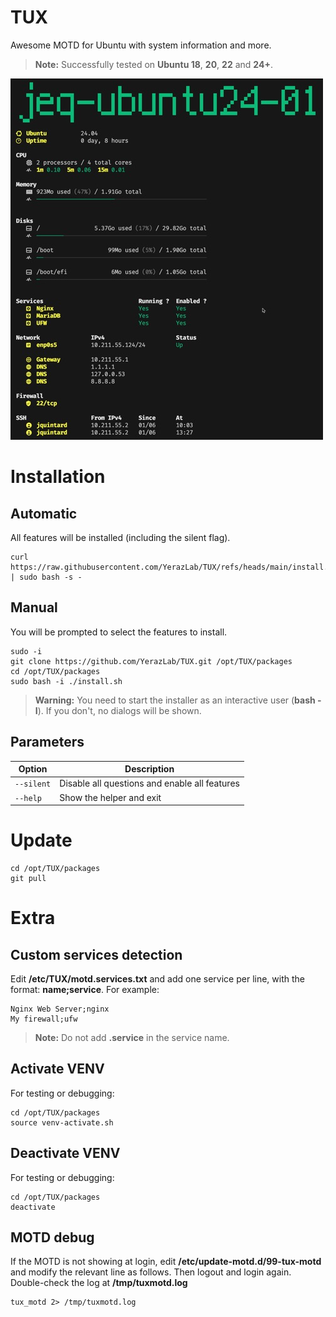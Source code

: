 # TUX
Awesome MOTD for Ubuntu with system information and more.

> **Note:** Successfully tested on **Ubuntu 18**, **20**, **22** and **24+**.


![alt text](/ressources/screenshot.jpg)

# Installation

## Automatic
All features will be installed (including the silent flag).

    curl https://raw.githubusercontent.com/YerazLab/TUX/refs/heads/main/install.sh | sudo bash -s -


## Manual
You will be prompted to select the features to install.

    sudo -i
    git clone https://github.com/YerazLab/TUX.git /opt/TUX/packages
    cd /opt/TUX/packages
    sudo bash -i ./install.sh

> **Warning:** You need to start the installer as an interactive user (**bash -I**). If you don't, no dialogs will be shown.

## Parameters

| Option | Description |
|-|-|
| `--silent` | Disable all questions and enable all features |
| `--help` | Show the helper and exit |

  
# Update

    cd /opt/TUX/packages
    git pull


# Extra

## Custom services detection

Edit **/etc/TUX/motd.services.txt** and add one service per line, with the format: **name;service**. For example:

    Nginx Web Server;nginx
    My firewall;ufw

> **Note:** Do not add **.service** in the service name.

## Activate VENV

For testing or debugging:

    cd /opt/TUX/packages
    source venv-activate.sh

## Deactivate VENV

For testing or debugging:

    cd /opt/TUX/packages
    deactivate


## MOTD debug

If the MOTD is not showing at login, edit **/etc/update-motd.d/99-tux-motd** and modify the relevant line as follows. Then logout and login again. Double-check the log at **/tmp/tuxmotd.log**

    tux_motd 2> /tmp/tuxmotd.log